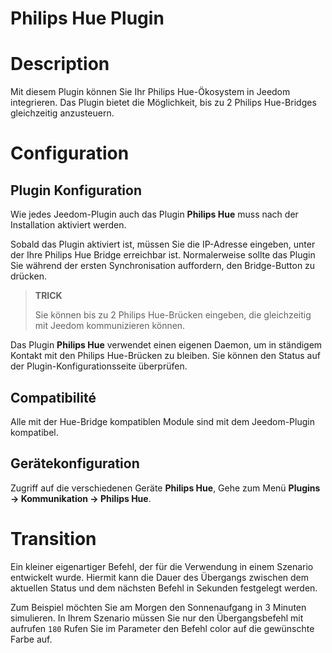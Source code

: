 # Philips Hue Plugin

# Description

Mit diesem Plugin können Sie Ihr Philips Hue-Ökosystem in Jeedom integrieren. Das Plugin bietet die Möglichkeit, bis zu 2 Philips Hue-Bridges gleichzeitig anzusteuern.

# Configuration

## Plugin Konfiguration

Wie jedes Jeedom-Plugin auch das Plugin **Philips Hue** muss nach der Installation aktiviert werden.

Sobald das Plugin aktiviert ist, müssen Sie die IP-Adresse eingeben, unter der Ihre Philips Hue Bridge erreichbar ist. Normalerweise sollte das Plugin Sie während der ersten Synchronisation auffordern, den Bridge-Button zu drücken.

>**TRICK**
>
>Sie können bis zu 2 Philips Hue-Brücken eingeben, die gleichzeitig mit Jeedom kommunizieren können.

Das Plugin **Philips Hue** verwendet einen eigenen Daemon, um in ständigem Kontakt mit den Philips Hue-Brücken zu bleiben. Sie können den Status auf der Plugin-Konfigurationsseite überprüfen.


## Compatibilité

Alle mit der Hue-Bridge kompatiblen Module sind mit dem Jeedom-Plugin kompatibel. 

## Gerätekonfiguration

Zugriff auf die verschiedenen Geräte **Philips Hue**, Gehe zum Menü **Plugins → Kommunikation → Philips Hue**.

# Transition

Ein kleiner eigenartiger Befehl, der für die Verwendung in einem Szenario entwickelt wurde. Hiermit kann die Dauer des Übergangs zwischen dem aktuellen Status und dem nächsten Befehl in Sekunden festgelegt werden.

Zum Beispiel möchten Sie am Morgen den Sonnenaufgang in 3 Minuten simulieren. In Ihrem Szenario müssen Sie nur den Übergangsbefehl mit aufrufen ``180`` Rufen Sie im Parameter den Befehl color auf die gewünschte Farbe auf.
